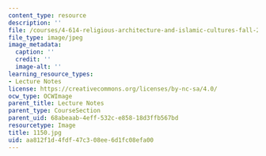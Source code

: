 ```yaml
---
content_type: resource
description: ''
file: /courses/4-614-religious-architecture-and-islamic-cultures-fall-2002/aa812f1d4fdf47c308ee6d1fc08efa00_1150.jpg
file_type: image/jpeg
image_metadata:
  caption: ''
  credit: ''
  image-alt: ''
learning_resource_types:
- Lecture Notes
license: https://creativecommons.org/licenses/by-nc-sa/4.0/
ocw_type: OCWImage
parent_title: Lecture Notes
parent_type: CourseSection
parent_uid: 68abeaab-4eff-532c-e858-18d3ffb567bd
resourcetype: Image
title: 1150.jpg
uid: aa812f1d-4fdf-47c3-08ee-6d1fc08efa00
---
```


